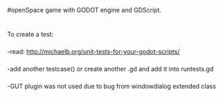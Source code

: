 #openSpace game with GODOT engine and GDScript.
#
To create a test:
###
  -read: http://michaelb.org/unit-tests-for-your-godot-scripts/
###
  -add another testcase() or create another .gd and add it into runtests.gd
###
  -GUT plugin was not used due to bug from windowdialog extended class
  

